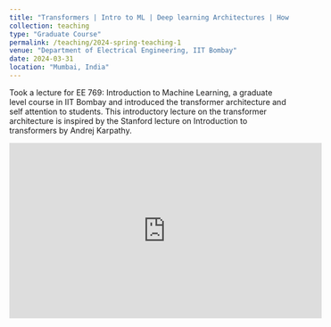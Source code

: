 ```yaml
---
title: "Transformers | Intro to ML | Deep learning Architectures | How ChatGPT Works"
collection: teaching
type: "Graduate Course"
permalink: /teaching/2024-spring-teaching-1
venue: "Department of Electrical Engineering, IIT Bombay"
date: 2024-03-31
location: "Mumbai, India"
---
```


Took a lecture for EE 769: Introduction to Machine Learning, a graduate level course in IIT Bombay and introduced the transformer architecture and self attention to students. This introductory lecture on the transformer architecture is inspired by the Stanford lecture on Introduction to transformers by <a href="https://karpathy.ai/" style="text-decoration: none;">Andrej Karpathy.</a>

<iframe width="560" height="315" src="https://www.youtube.com/embed/ulijM6B9IwI?si=QFiWF0QQJzZvTQAL" title="YouTube video player" frameborder="0" allow="accelerometer; autoplay; clipboard-write; encrypted-media; gyroscope; picture-in-picture; web-share" referrerpolicy="strict-origin-when-cross-origin" allowfullscreen></iframe>